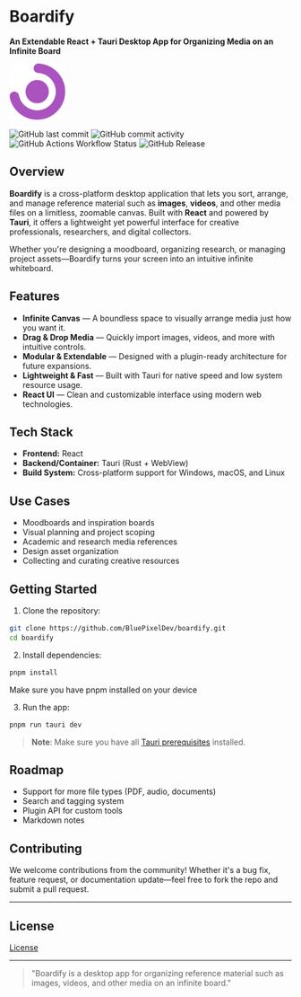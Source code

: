 # Boardify

**An Extendable React + Tauri Desktop App for Organizing Media on an Infinite Board**

<img src="app-icon.png" width="100" height="100" alt="Boardify Icon">

![GitHub last commit](https://img.shields.io/github/last-commit/bluepixeldev/boardify)
![GitHub commit activity](https://img.shields.io/github/commit-activity/m/BluePixelDev/boardify)
![GitHub Actions Workflow Status](https://img.shields.io/github/actions/workflow/status/Bluepixeldev/boardify/release.yml?branch=release)
![GitHub Release](https://img.shields.io/github/v/release/bluepixeldev/boardify)

## Overview

**Boardify** is a cross-platform desktop application that lets you sort, arrange, and manage reference material such as **images**, **videos**, and other media files on a limitless, zoomable canvas. Built with **React** and powered by **Tauri**, it offers a lightweight yet powerful interface for creative professionals, researchers, and digital collectors.

Whether you're designing a moodboard, organizing research, or managing project assets—Boardify turns your screen into an intuitive infinite whiteboard.

## Features

- **Infinite Canvas** — A boundless space to visually arrange media just how you want it.
- **Drag & Drop Media** — Quickly import images, videos, and more with intuitive controls.
- **Modular & Extendable** — Designed with a plugin-ready architecture for future expansions.
- **Lightweight & Fast** — Built with Tauri for native speed and low system resource usage.
- **React UI** — Clean and customizable interface using modern web technologies.

## Tech Stack

- **Frontend:** React
- **Backend/Container:** Tauri (Rust + WebView)
- **Build System:** Cross-platform support for Windows, macOS, and Linux

## Use Cases

- Moodboards and inspiration boards
- Visual planning and project scoping
- Academic and research media references
- Design asset organization
- Collecting and curating creative resources

## Getting Started

1. Clone the repository:

```bash
git clone https://github.com/BluePixelDev/boardify.git
cd boardify
```

2. Install dependencies:

```bash
pnpm install
```
Make sure you have pnpm installed on your device

3. Run the app:

```bash
pnpm run tauri dev
```

> **Note**: Make sure you have all [Tauri prerequisites](https://tauri.app/v1/guides/getting-started/prerequisites) installed.

## Roadmap

- Support for more file types (PDF, audio, documents)
- Search and tagging system
- Plugin API for custom tools
- Markdown notes

## Contributing

We welcome contributions from the community! Whether it's a bug fix, feature request, or documentation update—feel free to fork the repo and submit a pull request.

---

## License

[License](https://github.com/BluePixelDev/boardify/blob/main/LICENSE)

---

> "Boardify is a desktop app for organizing reference material such as images, videos, and other media on an infinite board."
